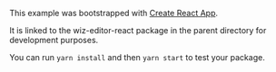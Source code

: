 This example was bootstrapped with [Create React App](https://github.com/facebook/create-react-app).

It is linked to the wiz-editor-react package in the parent directory for development purposes.

You can run `yarn install` and then `yarn start` to test your package.
